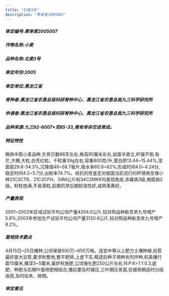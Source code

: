 ```yaml
---
title: "北麦3号"
description: "黑审麦2005007"
---
```

##### 审定编号:黑审麦2005007

##### 作物名称:小麦

##### 品种名称:北麦3号

##### 审定年份:2005

##### 审定单位:黑龙江省

##### 育种者:黑龙江省农垦总局科研育种中心、黑龙江省农垦总局九三科学研究所

##### 申请者:黑龙江省农垦总局科研育种中心、黑龙江省农垦总局九三科学研究所

##### 品种来源:九三92-6007×克85-33,竟有幸杂交选育成。

##### 特征特性
晚熟中筋小麦品种,生育日数88天左右,株高95厘米左右,幼苗半直立,秆强不倒,有芒,大穗,大粒,白壳红粒。千粒重39g左右,容重800克/升,蛋白质13.44~15.44%,湿面筋29.8-34.3%,沉降值49~58.7毫升,吸水率60.9~62%,形成时间4.0~4.24分,稳定时间4.2~5.7分,出粉率74.7%。经抗抗性鉴定对我国当前流行的秆锈病生理小种21C3CTR、21C3CFH、34M公斤和34C2MKK均表现免疫,赤霉病3级,根腐病2级。籽粒饱满,不易落粒,前期抗旱后期耐湿性好,成熟落黄好。

##### 产量表现
2001~2002年区域试验平均公顷产量4204.0公斤,较对照品种新克旱九号增产5.8%;2003年参加生产试验平均公顷产量3120.6公斤,较对照品种新克旱九号增产8.2%。

##### 栽培技术要点
4月15日~25日播种,公顷保苗600万~650万株。适宜中等以上肥力土壤种植,前茬最好是大豆茬,要求秋整地,整平耙碎,上虚下实,精选后种子用种衣剂拌种,机条播行距15厘米,播深3~5厘米,最好秋施肥,公顷施化肥250公斤左右,N:P:K=1:1:0.3,底肥、种肥与后期叶面喷肥相结合,播后要及时镇压,三叶期压青苗,在蜡熟期适时分段收获,及时拾禾、晾晒。

##### 审定意见

